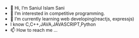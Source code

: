- 👋 Hi, I’m Saniul Islam Sani
- 👀 I’m interested in competitive programming.
- 🌱 I’m currently learning web developing(reactjs, expressjs)
-  I know C,C++,JAVA,JAVASCRIPT,Python
- 📫 How to reach me ...

<!---
Sani1189/Sani1189 is a ✨ special ✨ repository because its `README.md` (this file) appears on your GitHub profile.
You can click the Preview link to take a look at your changes.
--->
